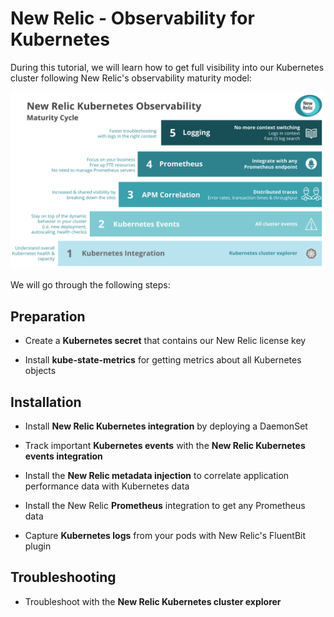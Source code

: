 # New Relic - Observability for Kubernetes 

During this tutorial, we will learn how to get full visibility into our Kubernetes cluster following New Relic's observability maturity model:

![Kubernetes maturity model](https://github.com/polfliet/katacoda-scenarios/blob/master/kubernetes/screenshots/maturitymodel.png?raw=true "Kubernetes maturity model")

We will go through the following steps:

## Preparation

* Create a **Kubernetes secret** that contains our New Relic license key

* Install **kube-state-metrics** for getting metrics about all Kubernetes objects

## Installation

* Install **New Relic Kubernetes integration** by deploying a DaemonSet

* Track important **Kubernetes events** with the **New Relic Kubernetes events integration**

* Install the **New Relic metadata injection** to correlate application performance data with Kubernetes data

* Install the New Relic **Prometheus** integration to get any Prometheus data

* Capture **Kubernetes logs** from your pods with New Relic's FluentBit plugin

## Troubleshooting

* Troubleshoot with the **New Relic Kubernetes cluster explorer**
